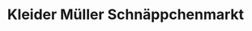 ---
title: "Kleider Müller Schnäppchenmarkt"
url: /geislingen/kleider-mueller-schnaeppchenmarkt/
shop: Kleidung
---